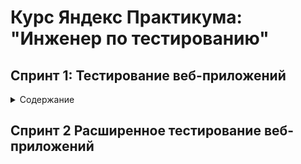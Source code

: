 # Курс Яндекс Практикума: "Инженер по тестированию"
## Спринт 1: Тестирование веб-приложений
<details>
<summary> Содержание </summary>  

### Материалы:
- [Требования и макеты на валидацию полей к Яндекс Маршрутам](https://docs.google.com/document/d/1tIs3KqK79vGR60EoGiDKLavvgsj0cjjrdSRK3AFdY6g)
- [Приложение Яндекс Маршруты](https://qa-routes.praktikum-services.ru/)

### Инструменты:
- Microsoft Excel 
- Тренажёр Яндекс.Практикум

### Задачи:
<details>
<summary> Тестирование валидации полей в форме </summary> 

1. Провести тест-анализ требований на валидацию полей. Если найдёшь серые зоны, обратись за разъяснением к преподавателю.
2. Создать набор тест-кейсов на проверку валидации полей формы Яндекс Маршрутов. Примени техники тест-дизайна: классы эквивалентности и граничные значения.
3. Протестировать валидацию полей и завести баг-репорты, если есть баги.

***

</details>

<details>
<summary> Тестирование расчета стоимости и времени поездки на собственном автомобиле </summary> 

1. Провести тест-анализ требований расчёта времени и стоимости маршрута на собственном автомобиле. Если найдёшь серые зоны, обратись за разъяснением к преподавателю.
2. Применить технику тест-дизайна «Классы эквивалентности» и создать набор тест-кейсов на проверку правильности расчета времени и стоимости поездки на собственном автомобиле.
3. Протестировать расчеты и завести баг-репорты, если есть баги.

***

</details>

### Процесс работы:

#### 1 Тестирование валидации полей в форме
##### 1.1 Провести тест-анализ требований на валидацию полей:
- [Тест-анализ](https://docs.google.com/spreadsheets/d/1R2X8VanBO6zNska67aCxbNWuKUFtL_dWRNr8Namsnn4/edit?gid=1610041137#gid=1610041137)

##### 1.2 Создать набор тест-кейсов на проверку валидации полей формы Яндекс Маршрутов. Примени техники тест-дизайна: классы эквивалентности и граничные значения:
- [Классы эквивалентности и граничные значения](https://docs.google.com/spreadsheets/d/1R2X8VanBO6zNska67aCxbNWuKUFtL_dWRNr8Namsnn4/edit?gid=1304990855#gid=1304990855)

- [Наборы тест-кейсов](https://docs.google.com/spreadsheets/d/1R2X8VanBO6zNska67aCxbNWuKUFtL_dWRNr8Namsnn4/edit?gid=1524919368#gid=1524919368)

##### 1.3 Протестировать валидацию полей и завести баг-репорты:
- [Баг-репорты](https://docs.google.com/spreadsheets/d/1R2X8VanBO6zNska67aCxbNWuKUFtL_dWRNr8Namsnn4/edit?gid=454479584#gid=454479584)

#### 2 Тестирование расчета стоимости и времени поездки на собственном автомобиле
##### 2.1 Провести тест-анализ требований расчёта времени и стоимости маршрута на собственном автомобиле:
- [Тест-анализ](https://docs.google.com/spreadsheets/d/1R2X8VanBO6zNska67aCxbNWuKUFtL_dWRNr8Namsnn4/edit?gid=1610041137#gid=1610041137)

##### 2.2 Применить технику тест-дизайна «Классы эквивалентности» и создать набор тест-кейсов на проверку правильности расчета времени и стоимости поездки на собственном автомобиле:
- [Классы эквивалентности и граничные значения](https://docs.google.com/spreadsheets/d/1R2X8VanBO6zNska67aCxbNWuKUFtL_dWRNr8Namsnn4/edit?gid=1304990855#gid=1304990855)

- [Наборы тест-кейсов](https://docs.google.com/spreadsheets/d/1R2X8VanBO6zNska67aCxbNWuKUFtL_dWRNr8Namsnn4/edit?gid=1524919368#gid=1524919368)
##### 2.3 Протестировать расчеты и завести баг-репорты, если есть баги:
- [Баг-репорты](https://docs.google.com/spreadsheets/d/1R2X8VanBO6zNska67aCxbNWuKUFtL_dWRNr8Namsnn4/edit?gid=454479584#gid=454479584)

***

</details>

## Спринт 2 Расширенное тестирование веб-приложений
